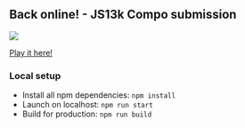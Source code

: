 ## Back online! - JS13k Compo submission

![](game-demo.gif)

[Play it here!](https://back-online-js-13k.firebaseapp.com/)

### Local setup

- Install all npm dependencies: `npm install`
- Launch on localhost: `npm run start`
- Build for production: `npm run build`
